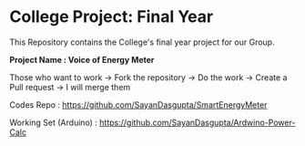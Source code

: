 # College Project: Final Year
This Repository contains the College's final year project for our Group. 

**Project Name : Voice of Energy Meter**

Those who want to work -> Fork the repository -> Do the work -> Create a Pull request -> I will merge them

Codes Repo : https://github.com/SayanDasgupta/SmartEnergyMeter


Working Set (Arduino) : https://github.com/SayanDasgupta/Ardwino-Power-Calc
